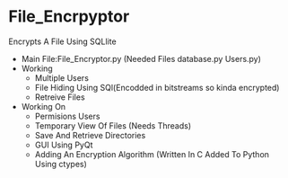 # File_Encrpyptor
 Encrypts A File Using SQLlite
- Main File:File_Encryptor.py (Needed Files database.py Users.py)
- Working
	- Multiple Users
	- File Hiding Using SQl(Encodded in bitstreams so kinda encrypted)
	- Retreive Files
- Working On
    - Permisions Users
    - Temporary View Of Files (Needs Threads)
    - Save And Retrieve Directories
    - GUI Using PyQt
    - Adding An Encryption Algorithm (Written In C Added To Python Using ctypes)
